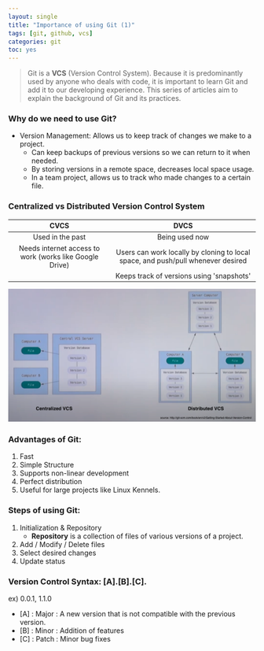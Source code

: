 ```yaml
---
layout: single
title: "Importance of using Git (1)"
tags: [git, github, vcs]
categories: git
toc: yes
---
```


> Git is a **VCS** (Version Control System). Because it is predominantly used by anyone who deals with code, it is important to learn Git and add it to our developing experience. This series of articles aim to explain the background of Git and its practices.

### **Why do we need to use Git?**

- Version Management: Allows us to keep track of changes we make to a project. 
  - Can keep backups of previous versions so we can return to it when needed.
  - By storing versions in a remote space, decreases local space usage.
  - In a team project, allows us to track who made changes to a certain file.

### **Centralized vs Distributed** **Version Control System**

|                          CVCS                           |                             DVCS                             |
| :-----------------------------------------------------: | :----------------------------------------------------------: |
|                    Used in the past                     |                        Being used now                        |
| Needs internet access to work (works like Google Drive) | Users can work locally by cloning to local space, and push/pull whenever desired |
|                                                         |          Keeps track of versions using 'snapshots'           |

![Screenshot-2021-06-21-at-10.30.17-PM](/assets/images/Screenshot-2021-06-21-at-10.30.17-PM.png)

### **Advantages of Git:**

1. Fast
2. Simple Structure
3. Supports non-linear development
4. Perfect distribution
5. Useful for large projects like Linux Kennels.

### **Steps of using Git:**

1. Initialization & Repository
   - **Repository** is a collection of files of various versions of a project.
2. Add / Modify / Delete files
3. Select desired changes
4. Update status

### **Version Control Syntax**: [A].[B].[C].

ex) 0.0.1, 1.1.0

- [A] : Major : A new version that is not compatible with the previous version.
- [B] : Minor : Addition of features
- [C] : Patch : Minor bug fixes 

